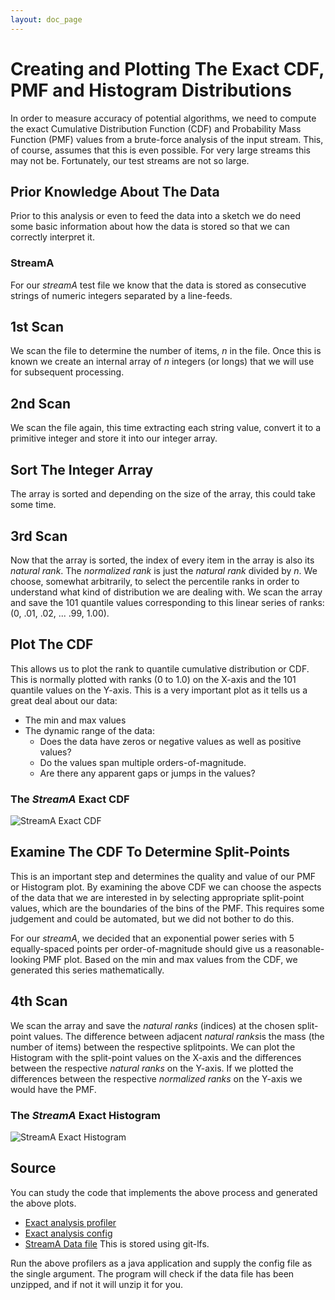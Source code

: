 ```yaml
---
layout: doc_page
---
```


# Creating and Plotting The Exact CDF, PMF and Histogram Distributions

In order to measure accuracy of potential algorithms, we need to compute the exact Cumulative Distribution Function (CDF) and Probability Mass Function (PMF) values 
from a brute-force analysis of the input stream.
This, of course, assumes that this is even possible. For very large streams this may not be.
Fortunately, our test streams are not so large.

## Prior Knowledge About The Data
Prior to this analysis or even to feed the data into a sketch we do need some basic information about how the data is stored so that we can correctly interpret it.

### StreamA
For our *streamA* test file we know that the data is stored as consecutive strings of numeric integers separated by a line-feeds.

## 1st Scan
We scan the file to determine the number of items, <i>n</i> in the file. 
Once this is known we create an internal array of <i>n</i> integers (or longs) that we will use for subsequent processing.

## 2nd Scan
We scan the file again, this time extracting each string value, convert it to a primitive integer and store it into our integer array.

## Sort The Integer Array
The array is sorted and depending on the size of the array, this could take some time.

## 3rd Scan
Now that the array is sorted, the index of every item in the array is also its *natural rank*. 
The *normalized rank* is just the *natural rank* divided by *n*.
We choose, somewhat arbitrarily, to select the percentile ranks in order to understand what kind of distribution we are dealing with.
We scan the array and save the 101 quantile values corresponding to this linear series of ranks: (0, .01, .02, ... .99, 1.00).

## Plot The CDF
This allows us to plot the rank to quantile cumulative distribution or CDF. 
This is normally plotted with ranks (0 to 1.0) on the X-axis and the 101 quantile values on the Y-axis.
This is a very important plot as it tells us a great deal about our data:
* The min and max values
* The dynamic range of the data:
  * Does the data have zeros or negative values as well as positive values?
  * Do the values span multiple orders-of-magnitude.
  * Are there any apparent gaps or jumps in the values?

### The <i>StreamA</i> Exact CDF

<img class="doc-img-full" src="{{site.docs_img_dir}}/quantiles/StreamA_ExactCDF.png" alt="StreamA Exact CDF" />

## Examine The CDF To Determine Split-Points 
This is an important step and determines the quality and value of our PMF or Histogram plot. 
By examining the above CDF we can choose the aspects of the data that we are interested in by selecting appropriate split-point values, which are the boundaries of the bins of the PMF.
This requires some judgement and could be automated, but we did not bother to do this. 

For our *streamA*, we decided that an exponential power series with 5 equally-spaced points per order-of-magnitude should give us a reasonable-looking PMF plot.
Based on the min and max values from the CDF, we generated this series mathematically.

## 4th Scan
We scan the array and save the *natural ranks* (indices) at the chosen split-point values. 
The difference between adjacent *natural ranks*is the mass (the number of items) between the respective splitpoints.
We can plot the Histogram with the split-point values on the X-axis and the differences between the respective *natural ranks* on the Y-axis.
If we plotted the differences between the respective *normalized ranks* on the Y-axis we would have the PMF.

### The <i>StreamA</i> Exact Histogram

<img class="doc-img-full" src="{{site.docs_img_dir}}/quantiles/StreamA_ExactHistogram.png" alt="StreamA Exact Histogram" />

## Source
You can study the code that implements the above process and generated the above plots.

* [Exact analysis profiler](https://github.com/DataSketches/characterization/blob/master/src/main/java/com/yahoo/sketches/characterization/quantiles/ExactStreamAProfile.java)
* [Exact analysis config](https://github.com/DataSketches/characterization/blob/master/src/main/resources/quantiles/ExactStreamAJob.conf)
* [StreamA Data file](https://github.com/DataSketches/characterization/blob/master/streamA.txt.zip) This is stored using git-lfs.

Run the above profilers as a java application and supply the config file as the single argument. The program will check if the data file has been unzipped, and if not it will unzip it for you. 


